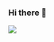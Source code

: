 ### Hi there 👋

<a href="#">
  <img align="center" src="https://github-readme-stats.vercel.app/api/pin/?username=Ojabrane&show_icons=true&theme=radical&repo=Ojabrane" />
</a>



